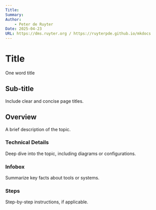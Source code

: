 ```yaml
---
Title: 
Summary: 
Author:
    - Peter de Ruyter
Date: 2025-04-23
URL: https://dms.ruyter.org / https://ruyterpde.github.io/mkdocs
---
```


# Title
  One word title

## Sub-title
   Include clear and concise page titles.

## Overview
   A brief description of the topic.

### Technical Details
   Deep dive into the topic, including diagrams or configurations.

### Infobox
   Summarize key facts about tools or systems.

### Steps
   Step-by-step instructions, if applicable.

